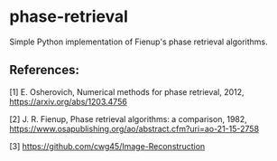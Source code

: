 # phase-retrieval
Simple Python implementation of Fienup's phase retrieval algorithms.

## References:
[1] E. Osherovich, Numerical methods for phase retrieval, 2012,
    https://arxiv.org/abs/1203.4756
    
[2] J. R. Fienup, Phase retrieval algorithms: a comparison, 1982,
    https://www.osapublishing.org/ao/abstract.cfm?uri=ao-21-15-2758
    
[3] https://github.com/cwg45/Image-Reconstruction
